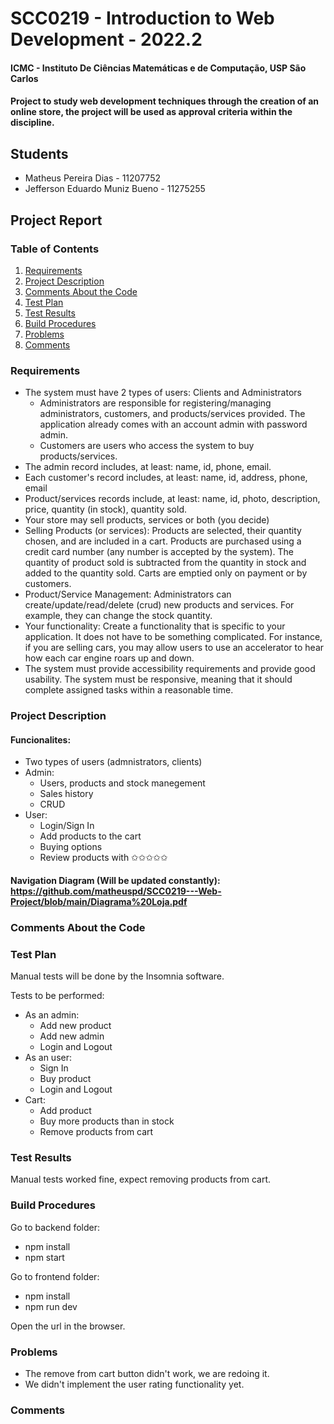 # SCC0219 - Introduction to Web Development - 2022.2

#### ICMC - Instituto De Ciências Matemáticas e de Computação, USP São Carlos

#### Project to study web development techniques through the creation of an online store, the project will be used as approval criteria within the discipline.

## Students

- Matheus Pereira Dias - 11207752
- Jefferson Eduardo Muniz Bueno - 11275255

## Project Report

### Table of Contents
1. [Requirements](#requirements)
2. [Project Description](#project-description)
3. [Comments About the Code](#comments-about-the-code)
4. [Test Plan](#test-plan)
5. [Test Results](#test-results)
6. [Build Procedures](#build-procedures)
7. [Problems](#problems)
8. [Comments](#comments)

### Requirements

* The system must have 2 types of users: Clients and Administrators
  - Administrators are responsible for registering/managing administrators, customers, and products/services provided. The application already comes with an account admin with password admin.
  - Customers are users who access the system to buy products/services.
* The admin record includes, at least: name, id, phone, email.
* Each customer's record includes, at least: name, id, address, phone, email
* Product/services records include, at least: name, id, photo, description, price, quantity (in stock), quantity sold.
* Your store may sell products, services or both (you decide)
* Selling Products (or services): Products are selected, their quantity chosen, and are included in a cart. Products are purchased using a credit card number (any number is accepted by the system). The quantity of product sold is subtracted from the quantity in stock and added to the quantity sold. Carts are emptied only on payment or by customers.
* Product/Service Management: Administrators can create/update/read/delete (crud) new products and services. For example, they can change the stock quantity.
* Your functionality: Create a functionality that is specific to your application. It does not have to be something complicated. For instance, if you are selling cars, you may allow users to use an accelerator to hear how each car engine roars up and down.   
* The system must provide accessibility requirements and provide good usability. The system must be responsive, meaning that it should complete assigned tasks within a reasonable time.

### Project Description

#### Funcionalites:
* Two types of users (admnistrators, clients)
* Admin:
  - Users, products and stock manegement
  - Sales history
  - CRUD
* User:
  - Login/Sign In
  - Add products to the cart
  - Buying options
  - Review products with ✩✩✩✩✩

#### Navigation Diagram (Will be updated constantly): https://github.com/matheuspd/SCC0219---Web-Project/blob/main/Diagrama%20Loja.pdf

### Comments About the Code

### Test Plan

Manual tests will be done by the Insomnia software.

Tests to be performed:
* As an admin:
  - Add new product
  - Add new admin
  - Login and Logout
* As an user:
  - Sign In
  - Buy product
  - Login and Logout
* Cart:
  - Add product
  - Buy more products than in stock
  - Remove products from cart

### Test Results

Manual tests worked fine, expect removing products from cart.

### Build Procedures

Go to backend folder:
* npm install
* npm start

Go to frontend folder:
* npm install
* npm run dev

Open the url in the browser.

### Problems

* The remove from cart button didn't work, we are redoing it.
* We didn't implement the user rating functionality yet.

### Comments
